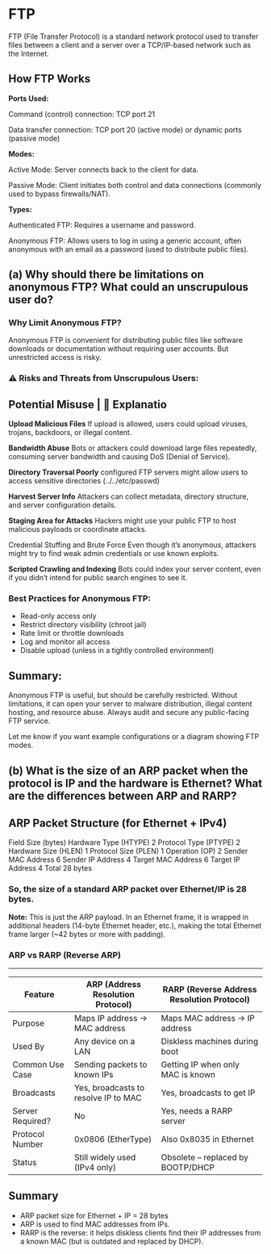 # FTP

FTP (File Transfer Protocol) is a standard network protocol used to transfer files between a client and a server over a TCP/IP-based network such as the Internet.

## How FTP Works

**Ports Used:**

Command (control) connection: TCP port 21

Data transfer connection: TCP port 20 (active mode) or dynamic ports (passive mode)

**Modes:**

Active Mode: Server connects back to the client for data.

Passive Mode: Client initiates both control and data connections (commonly used to bypass firewalls/NAT).

**Types:**

Authenticated FTP: Requires a username and password.

Anonymous FTP: Allows users to log in using a generic account, often anonymous with an email as a password (used to distribute public files).



## (a) Why should there be limitations on anonymous FTP? What could an unscrupulous user do?

### Why Limit Anonymous FTP?

Anonymous FTP is convenient for distributing public files like software downloads or documentation without requiring user accounts. But unrestricted access is risky.

### ⚠️ Risks and Threats from Unscrupulous Users:

Potential Misuse	| 🧾 Explanatio
---
**Upload Malicious Files**	If upload is allowed, users could upload viruses, trojans, backdoors, or illegal content.

**Bandwidth Abuse**	Bots or attackers could download large files repeatedly, consuming server bandwidth and causing DoS (Denial of Service).

**Directory Traversal	Poorly** configured FTP servers might allow users to access sensitive directories (../../etc/passwd)

**Harvest Server Info**	Attackers can collect metadata, directory structure, and server configuration details.

**Staging Area for Attacks** Hackers might use your public FTP to host malicious payloads or coordinate attacks.

Credential Stuffing and Brute Force	Even though it’s anonymous, attackers might try to find weak admin credentials or use known exploits.

**Scripted Crawling and Indexing**	Bots could index your server content, even if you didn’t intend for public search engines to see it.

### Best Practices for Anonymous FTP:

- Read-only access only
- Restrict directory visibility (chroot jail)
- Rate limit or throttle downloads
- Log and monitor all access
- Disable upload (unless in a tightly controlled environment)

## Summary:

Anonymous FTP is useful, but should be carefully restricted. Without limitations, it can open your server to malware distribution, illegal content hosting, and resource abuse. Always audit and secure any public-facing FTP service.

Let me know if you want example configurations or a diagram showing FTP modes.

## (b) What is the size of an ARP packet when the protocol is IP and the hardware is Ethernet? What are the differences between ARP and RARP? 

ARP Packet Structure        (for Ethernet + IPv4)
--
Field	                    Size (bytes)
Hardware Type (HTYPE)	    2
Protocol Type (PTYPE)	    2
Hardware Size (HLEN)	    1
Protocol Size (PLEN)	    1
Operation (OP)	            2
Sender MAC Address	        6
Sender IP Address	        4
Target MAC Address	        6
Target IP Address	        4
Total	                    28 bytes

### So, the size of a standard ARP packet over Ethernet/IP is 28 bytes.

**Note:** This is just the ARP payload. In an Ethernet frame, it is wrapped in additional headers (14-byte Ethernet header, etc.), making the total Ethernet frame larger (~42 bytes or more with padding).

### ARP vs RARP (Reverse ARP)

---

| Feature             | ARP (Address Resolution Protocol)      | RARP (Reverse Address Resolution Protocol)      |
|---------------------|-----------------------------------------|--------------------------------------------------|
| Purpose             | Maps IP address → MAC address          | Maps MAC address → IP address                    |
| Used By             | Any device on a LAN                    | Diskless machines during boot                    |
| Common Use Case     | Sending packets to known IPs           | Getting IP when only MAC is known                |
| Broadcasts          | Yes, broadcasts to resolve IP to MAC   | Yes, broadcasts to get IP                        |
| Server Required?    | No                                      | Yes, needs a RARP server                         |
| Protocol Number     | 0x0806 (EtherType)                      | Also 0x8035 in Ethernet                          |
| Status              | Still widely used (IPv4 only)          | Obsolete – replaced by BOOTP/DHCP                |


## Summary

- ARP packet size for Ethernet + IP = 28 bytes
- ARP is used to find MAC addresses from IPs.
- RARP is the reverse: it helps diskless clients find their IP addresses from a known MAC (but is outdated and replaced by DHCP).
